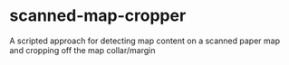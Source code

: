 # scanned-map-cropper
A scripted approach for detecting map content on a scanned paper map and cropping off the map collar/margin
